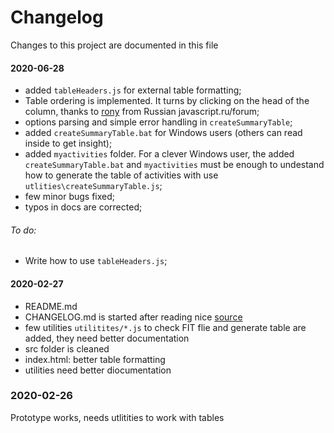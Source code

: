 # Changelog
Changes to this project are documented in this file

#### 2020-06-28
- added `tableHeaders.js` for external table formatting;
- Table ordering is implemented. It turns by clicking on the head of the column, thanks to [rony](https://javascript.ru/forum/misc/77752-proshu-podskazki-otsortirovat-obekty.html#post509074) from Russian javascript.ru/forum;
- options parsing and simple error handling in `createSummaryTable`;
- added `createSummaryTable.bat` for Windows  users (others can read inside to get insight);
- added `myactivities` folder. For a clever Windows user, the added  `createSummaryTable.bat` and `myactivities` must be  enough to undestand how to generate the table of activities with use `utlities\createSummaryTable.js`;
- few minor bugs fixed;
- typos in docs are corrected;

###### To do:
- Write how to use `tableHeaders.js`;

#### 2020-02-27
- README.md
- CHANGELOG.md is started after reading nice [source](https://keepachangelog.com/en/1.0.0/)
- few utilities `utilitites/*.js` to check FIT flie and generate table are  added, they need better documentation
- src folder is cleaned
- index.html: better table formatting
- utilities need better diocumentation

### 2020-02-26
Prototype works, needs utlitities to work with tables
